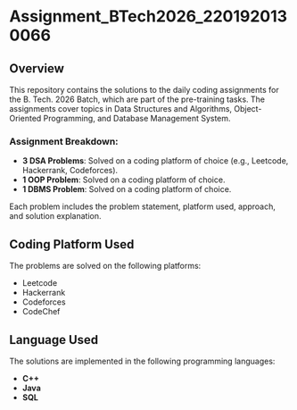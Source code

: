 # Assignment_BTech2026_2201920130066

## Overview
This repository contains the solutions to the daily coding assignments for the B. Tech. 2026 Batch, which are part of the pre-training tasks. The assignments cover topics in Data Structures and Algorithms, Object-Oriented Programming, and Database Management System.

### Assignment Breakdown:
- **3 DSA Problems**: Solved on a coding platform of choice (e.g., Leetcode, Hackerrank, Codeforces).
- **1 OOP Problem**: Solved on a coding platform of choice.
- **1 DBMS Problem**: Solved on a coding platform of choice.

Each problem includes the problem statement, platform used, approach, and solution explanation.

## Coding Platform Used
The problems are solved on the following platforms:
- Leetcode
- Hackerrank
- Codeforces
- CodeChef

## Language Used
The solutions are implemented in the following programming languages:
- **C++**
- **Java**
- **SQL**
